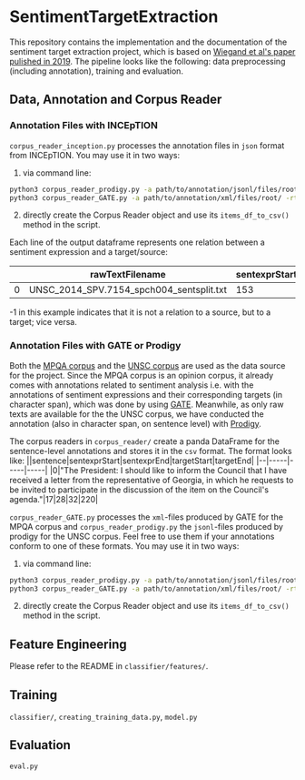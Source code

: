 # SentimentTargetExtraction
This repository contains the implementation and the documentation of the sentiment target extraction project, which is based on [Wiegand et al's paper pulished in 2019](https://ids-pub.bsz-bw.de/frontdoor/deliver/index/docId/9321/file/Wiegand_etal._A_supervised_learning_approach_2019.pdf). The pipeline looks like the following: data preprocessing (including annotation), training and evaluation. 

## Data, Annotation and Corpus Reader

### Annotation Files with INCEpTION
`corpus_reader_inception.py` processes the annotation files in `json` format from INCEpTION. You may use it in two ways:

1. via command line:

```bash
python3 corpus_reader_prodigy.py -a path/to/annotation/jsonl/files/root/ -o path/to/csv/file
python3 corpus_reader_GATE.py -a path/to/annotation/xml/files/root/ -rt path/to/raw/texts/root/ -o path/to/csv/file
```
2. directly create the Corpus Reader object and use its `items_df_to_csv()` method in the script.

Each line of the output dataframe represents one relation between a sentiment expression and a target/source: 

| |rawTextFilename|sentexprStart|sentexprEnd|targetStart|targetEnd|SourceStart|SourceEnd|
|--|--|-----|-----|-----|-----|-----|-----|
|0|UNSC_2014_SPV.7154_spch004_sentsplit.txt|153|170|171|180|-1|-1|

-1 in this example indicates that it is not a relation to a source, but to a target; vice versa. 

### Annotation Files with GATE or Prodigy
Both the [MPQA corpus](https://mpqa.cs.pitt.edu/corpora/mpqa_corpus/) and the [UNSC corpus](https://dataverse.harvard.edu/dataset.xhtml?persistentId=doi:10.7910/DVN/KGVSYH) are used as the data source for the project. Since the MPQA corpus is an opinion corpus, it already comes with annotations related to sentiment analysis i.e. with the annotations of sentiment expressions and their corresponding targets (in character span), which was done by using [GATE](http://mpqa.cs.pitt.edu/annotation/). Meanwhile, as only raw texts are available for the the UNSC corpus, we have conducted the annotation (also in character span, on sentence level) with [Prodigy](https://prodi.gy/). 

The corpus readers in `corpus_reader/` create a panda DataFrame for the sentence-level annotations and stores it in the `csv` format. The format looks like:
||sentence|sentexprStart|sentexprEnd|targetStart|targetEnd|
|--|-----|-----|-----|
|0|"The President: I should like to inform the Council that I have received a letter from the representative of Georgia, in which he requests to be invited to participate in the discussion of the item on the Council's agenda."|17|28|32|220|

`corpus_reader_GATE.py` processes the `xml`-files produced by GATE for the MPQA corpus and `corpus_reader_prodigy.py` the `jsonl`-files produced by prodigy for the UNSC corpus. Feel free to use them if your annotations conform to one of these formats. You may use it in two ways:
1. via command line:

```bash
python3 corpus_reader_prodigy.py -a path/to/annotation/jsonl/files/root/ -o path/to/csv/file
python3 corpus_reader_GATE.py -a path/to/annotation/xml/files/root/ -rt path/to/raw/texts/root/ -o path/to/csv/file
```
2. directly create the Corpus Reader object and use its `items_df_to_csv()` method in the script.


## Feature Engineering
Please refer to the README in `classifier/features/`.

## Training
`classifier/`, `creating_training_data.py`,  `model.py`
<!-- should we relocate tree_utils? -->

## Evaluation
`eval.py`
<!-- majority baseline? -->